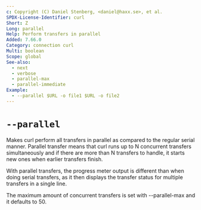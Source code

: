 ```yaml
---
c: Copyright (C) Daniel Stenberg, <daniel@haxx.se>, et al.
SPDX-License-Identifier: curl
Short: Z
Long: parallel
Help: Perform transfers in parallel
Added: 7.66.0
Category: connection curl
Multi: boolean
Scope: global
See-also:
  - next
  - verbose
  - parallel-max
  - parallel-immediate
Example:
  - --parallel $URL -o file1 $URL -o file2
---
```


# `--parallel`

Makes curl perform all transfers in parallel as compared to the regular serial
manner. Parallel transfer means that curl runs up to N concurrent transfers
simultaneously and if there are more than N transfers to handle, it starts new
ones when earlier transfers finish.

With parallel transfers, the progress meter output is different than when
doing serial transfers, as it then displays the transfer status for multiple
transfers in a single line.

The maximum amount of concurrent transfers is set with --parallel-max and it
defaults to 50.

